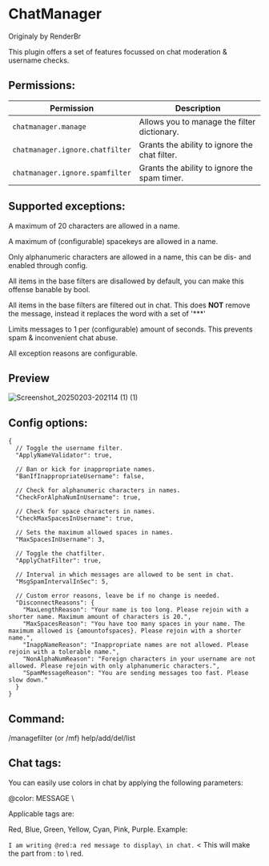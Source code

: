 # ChatManager

Originaly by RenderBr

This plugin offers a set of features focussed on chat moderation & username checks.

## Permissions:

| Permission                         | Description                                                  |
|-------------------------------------|--------------------------------------------------------------|
| `chatmanager.manage`               | Allows you to manage the filter dictionary.                 |
| `chatmanager.ignore.chatfilter`    | Grants the ability to ignore the chat filter.               |
| `chatmanager.ignore.spamfilter`    | Grants the ability to ignore the spam timer.                |

## Supported exceptions:

A maximum of 20 characters are allowed in a name.

A maximum of (configurable) spacekeys are allowed in a name.

Only alphanumeric characters are allowed in a name, this can be dis- and enabled through config.

All items in the base filters are disallowed by default, you can make this offense banable by bool.

All items in the base filters are filtered out in chat. This does **NOT** remove the message, instead it replaces the word with a set of '***'

Limits messages to 1 per (configurable) amount of seconds. This prevents spam & inconvenient chat abuse.

All exception reasons are configurable.

## Preview

![Screenshot_20250203-202114 (1) (1)](https://github.com/user-attachments/assets/3d78010f-04d8-48f8-ad35-ebfa4b08d416)

## Config options:

```
{
  // Toggle the username filter.
  "ApplyNameValidator": true,
  
  // Ban or kick for inappropriate names.
  "BanIfInappropriateUsername": false,

  // Check for alphanumeric characters in names.
  "CheckForAlphaNumInUsername": true,

  // Check for space characters in names.
  "CheckMaxSpacesInUsername": true,

  // Sets the maximum allowed spaces in names.
  "MaxSpacesInUsername": 3,
  
  // Toggle the chatfilter.
  "ApplyChatFilter": true,

  // Interval in which messages are allowed to be sent in chat.
  "MsgSpamIntervalInSec": 5,

  // Custom error reasons, leave be if no change is needed.
  "DisconnectReasons": {
    "MaxLengthReason": "Your name is too long. Please rejoin with a shorter name. Maximum amount of characters is 20.",
    "MaxSpacesReason": "You have too many spaces in your name. The maximum allowed is {amountofspaces}. Please rejoin with a shorter name.",
    "InappNameReason": "Inappropriate names are not allowed. Please rejoin with a tolerable name.",
    "NonAlphaNumReason": "Foreign characters in your username are not allowed. Please rejoin with only alphanumeric characters.",
    "SpamMessageReason": "You are sending messages too fast. Please slow down."
  }
}
```

## Command:

/managefilter (or /mf) help/add/del/list

## Chat tags:

You can easily use colors in chat by applying the following parameters:

@color: MESSAGE \

Applicable tags are:

Red, Blue, Green, Yellow, Cyan, Pink, Purple.
Example:

`I am writing @red:a red message to display\ in chat.` < This will make the part from : to \ red.
